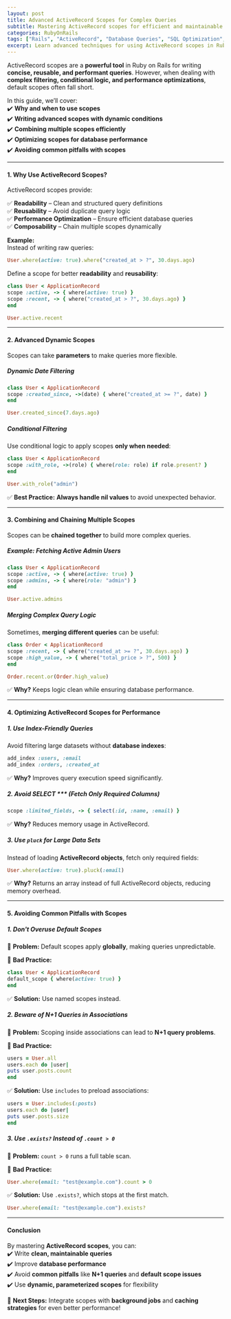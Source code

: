 ```yaml
---
layout: post  
title: Advanced ActiveRecord Scopes for Complex Queries  
subtitle: Mastering ActiveRecord scopes for efficient and maintainable Rails queries  
categories: RubyOnRails  
tags: ["Rails", "ActiveRecord", "Database Queries", "SQL Optimization", "Performance"]  
excerpt: Learn advanced techniques for using ActiveRecord scopes in Ruby on Rails to simplify complex queries and improve database performance.  
---
```



ActiveRecord scopes are a **powerful tool** in Ruby on Rails for writing **concise, reusable, and performant queries**. However, when dealing with **complex filtering, conditional logic, and performance optimizations**, default scopes often fall short.

In this guide, we’ll cover:  
✔️ **Why and when to use scopes**  
✔️ **Writing advanced scopes with dynamic conditions**  
✔️ **Combining multiple scopes efficiently**  
✔️ **Optimizing scopes for database performance**  
✔️ **Avoiding common pitfalls with scopes**

---

#### **1. Why Use ActiveRecord Scopes?**
ActiveRecord scopes provide:

✅ **Readability** – Clean and structured query definitions  
✅ **Reusability** – Avoid duplicate query logic  
✅ **Performance Optimization** – Ensure efficient database queries  
✅ **Composability** – Chain multiple scopes dynamically

**Example:**  
Instead of writing raw queries:  
```rb  
User.where(active: true).where("created_at > ?", 30.days.ago)  
```

Define a scope for better **readability** and **reusability**:  
```rb  
class User < ApplicationRecord  
scope :active, -> { where(active: true) }  
scope :recent, -> { where("created_at > ?", 30.days.ago) }  
end

User.active.recent  
```

---

#### **2. Advanced Dynamic Scopes**
Scopes can take **parameters** to make queries more flexible.

##### **Dynamic Date Filtering**
```rb  
class User < ApplicationRecord  
scope :created_since, ->(date) { where("created_at >= ?", date) }  
end

User.created_since(7.days.ago)  
```

##### **Conditional Filtering**
Use conditional logic to apply scopes **only when needed**:  
```rb  
class User < ApplicationRecord  
scope :with_role, ->(role) { where(role: role) if role.present? }  
end

User.with_role("admin")  
```

✅ **Best Practice:** **Always handle nil values** to avoid unexpected behavior.

---

#### **3. Combining and Chaining Multiple Scopes**
Scopes can be **chained together** to build more complex queries.

##### **Example: Fetching Active Admin Users**
```rb  
class User < ApplicationRecord  
scope :active, -> { where(active: true) }  
scope :admins, -> { where(role: "admin") }  
end

User.active.admins  
```

##### **Merging Complex Query Logic**
Sometimes, **merging different queries** can be useful:  
```rb  
class Order < ApplicationRecord  
scope :recent, -> { where("created_at >= ?", 30.days.ago) }  
scope :high_value, -> { where("total_price > ?", 500) }  
end

Order.recent.or(Order.high_value)  
```

✅ **Why?** Keeps logic clean while ensuring database performance.

---

#### **4. Optimizing ActiveRecord Scopes for Performance**
##### **1. Use Index-Friendly Queries**
Avoid filtering large datasets without **database indexes**:  
```rb  
add_index :users, :email  
add_index :orders, :created_at  
```

✅ **Why?** Improves query execution speed significantly.

##### **2. Avoid SELECT *** (Fetch Only Required Columns)**
```rb  
scope :limited_fields, -> { select(:id, :name, :email) }  
```

✅ **Why?** Reduces memory usage in ActiveRecord.

##### **3. Use `pluck` for Large Data Sets**
Instead of loading **ActiveRecord objects**, fetch only required fields:  
```rb  
User.where(active: true).pluck(:email)  
```

✅ **Why?** Returns an array instead of full ActiveRecord objects, reducing memory overhead.

---

#### **5. Avoiding Common Pitfalls with Scopes**
##### **1. Don't Overuse Default Scopes**
🚨 **Problem:** Default scopes apply **globally**, making queries unpredictable.

🚫 **Bad Practice:**  
```rb  
class User < ApplicationRecord  
default_scope { where(active: true) }  
end  
```

✅ **Solution:** Use named scopes instead.

##### **2. Beware of N+1 Queries in Associations**
🚨 **Problem:** Scoping inside associations can lead to **N+1 query problems**.

🚫 **Bad Practice:**  
```rb  
users = User.all  
users.each do |user|  
puts user.posts.count  
end  
```

✅ **Solution:** Use `includes` to preload associations:  
```rb  
users = User.includes(:posts)  
users.each do |user|  
puts user.posts.size  
end  
```

##### **3. Use `.exists?` Instead of `.count > 0`**
🚨 **Problem:** `count > 0` runs a full table scan.

🚫 **Bad Practice:**  
```rb  
User.where(email: "test@example.com").count > 0  
```

✅ **Solution:** Use `.exists?`, which stops at the first match.  
```rb  
User.where(email: "test@example.com").exists?  
```

---

#### **Conclusion**
By mastering **ActiveRecord scopes**, you can:  
✔️ Write **clean, maintainable queries**  
✔️ Improve **database performance**  
✔️ Avoid **common pitfalls** like **N+1 queries** and **default scope issues**  
✔️ Use **dynamic, parameterized scopes** for flexibility

🚀 **Next Steps:** Integrate scopes with **background jobs** and **caching strategies** for even better performance!  
